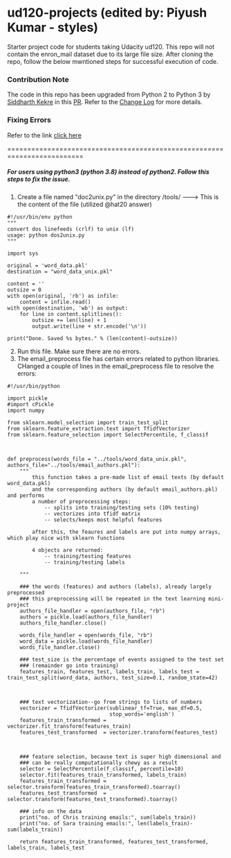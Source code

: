 ud120-projects (edited by: Piyush Kumar - styles)
==============

Starter project code for students taking Udacity ud120. This repo will not contain the enron_mail dataset due to its large file size. After cloning the repo, follow the below mwntioned steps for successful execution of code.

### Contribution Note
The code in this repo has been upgraded from Python 2 to Python 3 by [Siddharth Kekre](https://github.com/iSiddharth20) in this [PR](https://github.com/udacity/ud120-projects/pull/302). Refer to the [Change Log](https://github.com/iSiddharth20/ud120-projects/blob/master/CHANGELOG.md) for more details. 

### Fixing Errors 
Refer to the link [click here](https://github.com/udacity/ud120-projects/issues/181#issuecomment-895850262)

=========================================================================
##### For users using python3 (python 3.8) instead of python2. Follow this steps to fix the issue.

1. Create a file named "doc2unix.py" in the directory /tools/  ---> This is the content of the file (utilized @hat20 answer)

```
#!/usr/bin/env python
"""
convert dos linefeeds (crlf) to unix (lf)
usage: python dos2unix.py
"""

import sys

original = 'word_data.pkl'
destination = "word_data_unix.pkl"

content = ''
outsize = 0
with open(original, 'rb') as infile:
    content = infile.read()
with open(destination, 'wb') as output:
    for line in content.splitlines():
        outsize += len(line) + 1
        output.write(line + str.encode('\n'))

print("Done. Saved %s bytes." % (len(content)-outsize))
```

2. Run this file. Make sure there are no errors.
3. The email_preprocess file has certain errors related to python libraries. CHanged a couple of lines in the email_preprocess file to resolve the errors:

```
#!/usr/bin/python

import pickle
#import cPickle
import numpy

from sklearn.model_selection import train_test_split
from sklearn.feature_extraction.text import TfidfVectorizer
from sklearn.feature_selection import SelectPercentile, f_classif



def preprocess(words_file = "../tools/word_data_unix.pkl", authors_file="../tools/email_authors.pkl"):
    """ 
        this function takes a pre-made list of email texts (by default word_data.pkl)
        and the corresponding authors (by default email_authors.pkl) and performs
        a number of preprocessing steps:
            -- splits into training/testing sets (10% testing)
            -- vectorizes into tfidf matrix
            -- selects/keeps most helpful features

        after this, the feaures and labels are put into numpy arrays, which play nice with sklearn functions

        4 objects are returned:
            -- training/testing features
            -- training/testing labels

    """

    ### the words (features) and authors (labels), already largely preprocessed
    ### this preprocessing will be repeated in the text learning mini-project
    authors_file_handler = open(authors_file, "rb")
    authors = pickle.load(authors_file_handler)
    authors_file_handler.close()

    words_file_handler = open(words_file, "rb")
    word_data = pickle.load(words_file_handler)
    words_file_handler.close()

    ### test_size is the percentage of events assigned to the test set
    ### (remainder go into training)
    features_train, features_test, labels_train, labels_test = train_test_split(word_data, authors, test_size=0.1, random_state=42)



    ### text vectorization--go from strings to lists of numbers
    vectorizer = TfidfVectorizer(sublinear_tf=True, max_df=0.5,
                                 stop_words='english')
    features_train_transformed = vectorizer.fit_transform(features_train)
    features_test_transformed  = vectorizer.transform(features_test)



    ### feature selection, because text is super high dimensional and 
    ### can be really computationally chewy as a result
    selector = SelectPercentile(f_classif, percentile=10)
    selector.fit(features_train_transformed, labels_train)
    features_train_transformed = selector.transform(features_train_transformed).toarray()
    features_test_transformed  = selector.transform(features_test_transformed).toarray()

    ### info on the data
    print("no. of Chris training emails:", sum(labels_train))
    print("no. of Sara training emails:", len(labels_train)-sum(labels_train))

    return features_train_transformed, features_test_transformed, labels_train, labels_test
    
    
    
    
